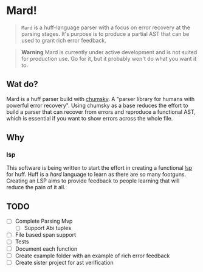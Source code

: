 # Mard!

> `Mard` is a huff-language parser with a focus on error recovery at the parsing stages. It's purpose is to produce a partial AST that can be used to grant rich error feedback.

> **Warning**
> Mard is currently under active development and is not suited for production use. Go for it, but it probably won't do what you want it to.

## Wat do?

Mard is a huff parser build with [chumsky]("https://github.com/zesterer/chumsky"). A "parser library for humans with powerful error recovery". Using chumsky as a base reduces the effort to build a parser that can recover from errors and reproduce a functional AST, which is essential if you want to show errors across the whole file.

## Why

### lsp

This software is being written to start the effort in creating a functional [lsp]("https://microsoft.github.io/language-server-protocol/") for huff. Huff is a _hard_ language to learn as there are so many footguns. Creating an LSP aims to provide feedback to people learning that will reduce the pain of it all.

## TODO

- [ ] Complete Parsing Mvp
  - [ ] Support Abi tuples
- [ ] File based span support
- [ ] Tests
- [ ] Document each function
- [ ] Create example folder with an example of rich error feedback
- [ ] Create sister project for ast verification
